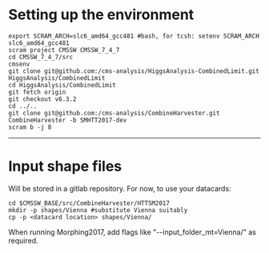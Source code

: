 
# Setting up the environment
```
export SCRAM_ARCH=slc6_amd64_gcc481 #bash, for tcsh: setenv SCRAM_ARCH slc6_amd64_gcc481
scram project CMSSW CMSSW_7_4_7
cd CMSSW_7_4_7/src
cmsenv
git clone git@github.com:/cms-analysis/HiggsAnalysis-CombinedLimit.git HiggsAnalysis/CombinedLimit
cd HiggsAnalysis/CombinedLimit
git fetch origin
git checkout v6.3.2
cd ../..
git clone git@github.com:/cms-analysis/CombineHarvester.git CombineHarvester -b SMHTT2017-dev
scram b -j 8
```

---

# Input shape files
Will be stored in a gitlab repository. For now, to use your datacards:
```
cd $CMSSW_BASE/src/CombineHarvester/HTTSM2017
mkdir -p shapes/Vienna #substitute Vienna suitably
cp -p <datacard location> shapes/Vienna/
```
When running Morphing2017, add flags like "--input_folder_mt=Vienna/" as required.

